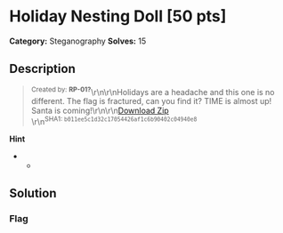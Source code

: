 # Holiday Nesting Doll [50 pts]

**Category:** Steganography
**Solves:** 15

## Description
><sup>Created by: <b>RP-01?</b></sup>\r\n\r\nHolidays are a headache and this one is no different. The flag is fractured, can you find it? TIME is almost up! Santa is coming!\r\n\r\n[Download Zip](https://tinyurl.com/286f4nbc)<br>\r\n<sup>SHA1: `b011ee5c1d32c17054426af1c6b90402c04940e8`</sup>

**Hint**
* -

## Solution

### Flag

